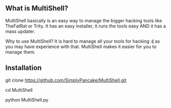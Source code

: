 ## What is MultiShell?
MultiShell basically is an easy way to manage the bigger hacking tools like TheFatRat or Trity. It has an easy installer, it runs the tools easy AND it has a mass updater.

Why to use MultiShell? It is hard to manage all your tools for hacking **:(** as you may have experience with that. MultiShell makes it easier for you to manage them.

## Installation

git clone https://github.com/SimplyPancake/MultiShell.git

cd MultiShell

python MultiShell.py

